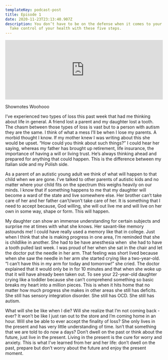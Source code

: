 ```yaml
---
templateKey: podcast-post
title: Episode 1
date: 2020-11-23T23:13:40.907Z
description: You don’t have to be on the defense when it comes to your health.
  Take control of your health with these five steps.
---
```


<iframe
  src='https://share.zencast.fm/embed/episode/848c33d4-a4e7-4f4c-b797-9f144f38bbf6'
  width='100%'
  height='190'
  frameborder='0'
  scrolling='no'
  seamless='true'
  style={{ width: '100vw', maxWidth: '100%', height: '190px' }}
></iframe>

Shownotes Woohooo

I’ve experienced two types of loss this past week that had me thinking about life in general. A friend lost a parent and my daughter lost a tooth. The chasm between those types of loss is vast but to a person with autism they are the same. I think of what a mess I’ll be when I lose my parents. A morbid thought I know. If my mother knew I was writing about this she would be upset. “How could you think about such things?” I could hear her saying, whereas my father has brought up retirement, life insurance, the importance of having a will or living trust. He’s always thinking ahead and prepared for anything that could happen. This is the difference between my Italian side and my Polish side.

As a parent of an autistic young adult we think of what will happen to that child when we are gone. I’ve talked to other parents of autistic kids and no matter where your child fits on the spectrum this weighs heavily on our minds. I know that if something happens to me that my daughter will become a ward of the state and live somewhere else. Her brother can’t take care of her and her father can’t/won’t take care of her. It is something that I need to accept because, God willing, she will out live me and will live on her own in some way, shape or form. This will happen.

My daughter can show an immense understanding for certain subjects and surprise me at times with what she knows. Her savant-like memory astounds me! I could have really used a memory like that in college. Just when I think that she is making progress in one area, I’m reminded that she is childlike in another. She had to be have anesthesia when  she had to have a tooth pulled last week. I was proud of her when she sat in the chair and let the doctor put the needle in her arm. That feeling was short lived because when she saw the needle in her arm she started crying like a two-year-old. “I can’t have this in my arm for today and tomorrow!” she cried. The doctor explained that it would only be in for 10 minutes and that when she woke up that it will have already been taken out. To see your 22-year-old daughter crying like a toddler because she can’t comprehend something so basic breaks my heart into a million pieces. This is when it hits home that no matter how much progress she makes in other areas she still has deficits. She still has sensory integration disorder. She still has OCD. She still has autism.

What will she be like when I die? Will she realize that I’m not coming back - ever? It won’t be like I just ran out to the store and I’m coming home in an hour. Will she be able to ever accept the finality of loss? She only lives in the present and has very little understanding of time. Isn’t that something that we are told to do now a days? Don’t dwell on the past or think about the future, just live in the present. Living in the present is the cure for worry and anxiety. This is what I’ve learned from her and her life: don’t dwell on the past, prepare but don’t worry about the future and enjoy the present moment.
